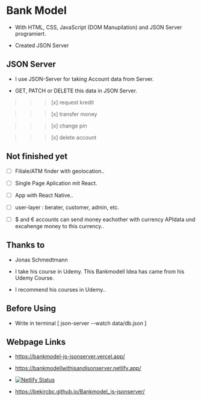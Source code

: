 # Bank Model

- With HTML, CSS, JavaScript (DOM Manupilation) and JSON Server programiert.

- Created JSON Server

## JSON Server

- I use JSON-Server for taking Account data from Server.

- GET, PATCH or DELETE this data in JSON Server.

> > > [x] request kredit

> > > [x] transfer money

> > > [x] change pin

> > > [x] delete account

## Not finished yet

- [ ] Filiale/ATM finder with geolocation..

- [ ] Single Page Aplication mit React.

- [ ] App with React Native..

- [ ] user-layer : berater, customer, admin, etc.

- [ ] $ and € accounts can send money eachother with currency APIdata und excahenge money to this currency..

## Thanks to

- Jonas Schmedtmann

- I take his course in Udemy. This Bankmodell Idea has came from his Udemy Course.

- I recommend his courses in Udemy..

## Before Using

- Write in terminal [ json-server --watch data/db.json ]

## Webpage Links

- https://bankmodel-js-jsonserver.vercel.app/

- https://bankmodellwithjsandjsonserver.netlify.app/

- [![Netlify Status](https://api.netlify.com/api/v1/badges/ada8f5f6-7476-49a3-926d-021d492a8c9e/deploy-status)](https://app.netlify.com/sites/bankmodellwithjsandjsonserver/deploys)

- https://bekircbc.github.io/Bankmodel_js-jsonserver/
